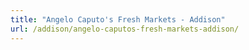 ```yaml
---
title: "Angelo Caputo's Fresh Markets - Addison"
url: /addison/angelo-caputos-fresh-markets-addison/
---
```

